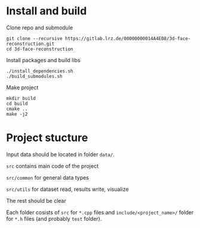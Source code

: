 # Install and build

Clone repo and submodule
```
git clone --recursive https://gitlab.lrz.de/00000000014A4E08/3d-face-reconstruction.git
cd 3d-face-reconstruction
```

Install packages and build libs
```
./install_dependencies.sh
./build_submodules.sh
```

Make project
```
mkdir build
cd build
cmake ..
make -j2
```

# Project stucture
Input data should be located in folder `data/`.

`src` contains main code of the project

`src/common` for general data types

`src/utils` for dataset read, results write, visualize

The rest should be clear

Each folder cosists of `src` for `*.cpp` files and `include/<project_name>/` folder for `*.h` files (and probably `test` folder).
